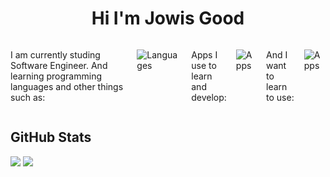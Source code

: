 
<h1 align="center">Hi I'm Jowis Good</h1>
<div style="display:flex; gap:1em">
  <p>I am currently studing Software Engineer. And learning programming languages and other things such as:</p>
    
  ![Languages](https://skillicons.dev/icons?i=html,css,js,c,cpp,java,php)
    
  <p>Apps I use to learn and develop:</p>
  
  ![Apps](https://skillicons.dev/icons?i=vscode,visualstudio,eclipse,mysql,github)

  <p>And I want to learn to use:</p>
  
  ![Apps](https://skillicons.dev/icons?i=docker)
  
</div>
<h2>GitHub Stats</h2>
<div>
  <img src="https://github-readme-stats.vercel.app/api?username=JowisG&show_icons=true&theme=highcontrast" />
  <img src="https://github-readme-stats.vercel.app/api/top-langs/?username=JowisG&layout=donut&theme=highcontrast"/>
</div>
